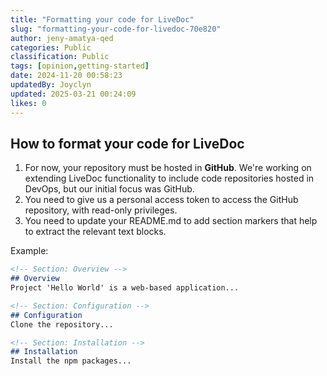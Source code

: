 ```yaml
---
title: "Formatting your code for LiveDoc"
slug: "formatting-your-code-for-livedoc-70e820"
author: jeny-amatya-qed
categories: Public
classification: Public
tags: [opinion,getting-started]
date: 2024-11-20 00:58:23 
updatedBy: Joyclyn
updated: 2025-03-21 00:24:09 
likes: 0
---
```


## How to format your code for LiveDoc

1. For now, your repository must be hosted in **GitHub**. We're working on extending LiveDoc functionality to include code repositories hosted in DevOps, but our initial focus was GitHub.
2. You need to give us a personal access token to access the GitHub repository, with read-only privileges.
3. You need to update your README.md to add section markers that help to extract the relevant text blocks.

Example:

```markdown
<!-- Section: Overview -->
## Overview
Project 'Hello World' is a web-based application... 

<!-- Section: Configuration -->
## Configuration
Clone the repository...

<!-- Section: Installation -->
## Installation
Install the npm packages...
```